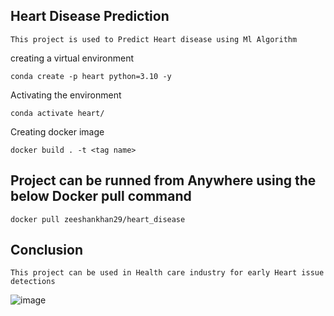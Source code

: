 ## Heart Disease Prediction
```
This project is used to Predict Heart disease using Ml Algorithm

```


creating a virtual environment

```
conda create -p heart python=3.10 -y
```

Activating the environment

```
conda activate heart/
```

Creating docker image 

```
docker build . -t <tag name>
```


## Project can be runned from Anywhere using the below Docker pull command

```
docker pull zeeshankhan29/heart_disease
```

## Conclusion

```
This project can be used in Health care industry for early Heart issue detections

```
![image](https://user-images.githubusercontent.com/95518247/205326608-983ef388-2c3a-4ee6-9058-f61471ba251d.png)
